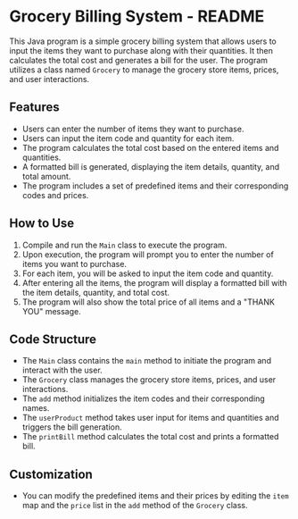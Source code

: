 # Grocery Billing System - README

This Java program is a simple grocery billing system that allows users to input the items they want to purchase along with their quantities. It then calculates the total cost and generates a bill for the user. The program utilizes a class named `Grocery` to manage the grocery store items, prices, and user interactions.

## Features

- Users can enter the number of items they want to purchase.
- Users can input the item code and quantity for each item.
- The program calculates the total cost based on the entered items and quantities.
- A formatted bill is generated, displaying the item details, quantity, and total amount.
- The program includes a set of predefined items and their corresponding codes and prices.

## How to Use

1. Compile and run the `Main` class to execute the program.
2. Upon execution, the program will prompt you to enter the number of items you want to purchase.
3. For each item, you will be asked to input the item code and quantity.
4. After entering all the items, the program will display a formatted bill with the item details, quantity, and total cost.
5. The program will also show the total price of all items and a "THANK YOU" message.

## Code Structure

- The `Main` class contains the `main` method to initiate the program and interact with the user.
- The `Grocery` class manages the grocery store items, prices, and user interactions.
- The `add` method initializes the item codes and their corresponding names.
- The `userProduct` method takes user input for items and quantities and triggers the bill generation.
- The `printBill` method calculates the total cost and prints a formatted bill.

## Customization

- You can modify the predefined items and their prices by editing the `item` map and the `price` list in the `add` method of the `Grocery` class.

